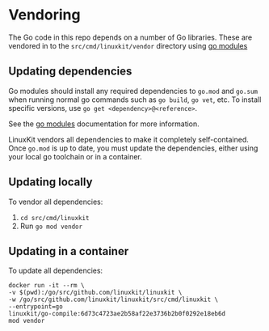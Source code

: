 Vendoring
=========

The Go code in this repo depends on a number of Go libraries.
These are vendored in to the `src/cmd/linuxkit/vendor` directory using [go modules](https://golang.org/ref/mod)

## Updating dependencies

Go modules should install any required dependencies to `go.mod` and `go.sum` when running normal go commands such as `go build`,
`go vet`, etc. To install specific versions, use `go get <dependency>@<reference>`.

See the [go modules](https://golang.org/ref/mod) documentation for more information.

LinuxKit vendors all dependencies to make it completely self-contained. Once `go.mod` is up to date,
you must update the dependencies, either using your local go toolchain or in a container.

## Updating locally

To vendor all dependencies:

1. `cd src/cmd/linuxkit`
1. Run `go mod vendor`

## Updating in a container

To update all dependencies:

```
docker run -it --rm \
-v $(pwd):/go/src/github.com/linuxkit/linuxkit \
-w /go/src/github.com/linuxkit/linuxkit/src/cmd/linuxkit \
--entrypoint=go
linuxkit/go-compile:6d73c4723ae2b58af22e3736b2b0f0292e18eb6d
mod vendor
```
